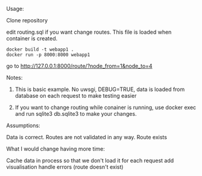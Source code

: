 Usage:

Clone repository

edit routing.sql if you want change routes. This file is loaded when container is created.


    docker build -t webapp1 .
    docker run -p 8000:8000 webapp1


go to http://127.0.0.1:8000/route/?node_from=1&node_to=4


Notes:

1. This is basic example. No uwsgi, DEBUG=TRUE,
   data is loaded from database on each request to make testing easier

2. If you want to change routing while conainer is running, use docker exec
   and run sqlite3 db.sqlite3 to make your changes.


Assumptions:

Data is correct. Routes are not validated in any way.
Route exists


What I would change having more time:

Cache data in process so that we don't load it for each request
add visualisation
handle errors (route doesn't exist)
